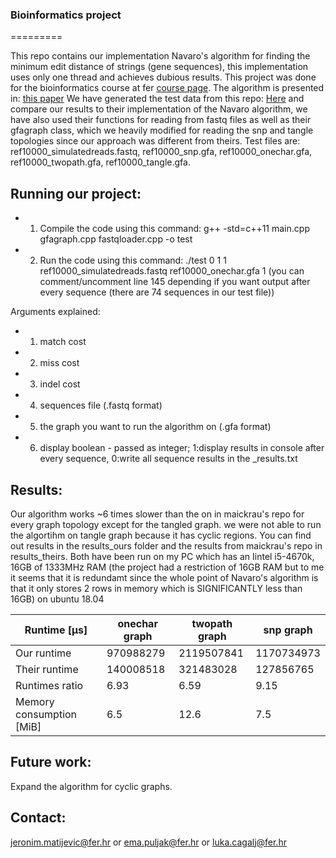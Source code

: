 ### Bioinformatics project
=========

This repo contains our implementation Navaro's algorithm for finding the minimum edit distance of strings (gene sequences), this implementation uses only one thread and achieves dubious results. This project was done for the bioinformatics course at fer [course page](https://www.fer.unizg.hr/predmet/bio/).
The algorithm is presented in: [this paper](https://www.sciencedirect.com/science/article/pii/S0304397599003333)
We have generated the test data from this repo: [Here](https://github.com/maickrau/GraphAligner/tree/PaperExperiments/WabiExperimentSnake) and compare our results to their implementation of the Navaro algorithm, we have also used their functions for reading from fastq files as well as their gfagraph class, which we heavily modified for reading the snp and tangle topologies since our approach was different from theirs.
Test files are: ref10000_simulatedreads.fastq, ref10000_snp.gfa, ref10000_onechar.gfa, ref10000_twopath.gfa, ref10000_tangle.gfa.

Running our project:
--------------
* 1. Compile the code using this command: g++ -std=c++11 main.cpp gfagraph.cpp fastqloader.cpp -o test
* 2. Run the code using this command: ./test 0 1 1 ref10000_simulatedreads.fastq ref10000_onechar.gfa 1
(you can comment/uncomment line 145 depending if you want output after every sequence (there are 74 sequences in our test file))

Arguments explained:
- 1. match cost
- 2. miss cost
- 3. indel cost
- 4. sequences file (.fastq format)
- 5. the graph you want to run the algorithm on (.gfa format)
- 6. display boolean - passed as integer; 1:display results in console after every sequence, 0:write all sequence results in the _results.txt

Results:
-------------
Our algorithm works ~6 times slower than the on in maickrau's repo for every graph topology except for the tangled graph. we were not able to run the algortihm on tangle graph because it has cyclic regions.
You can find out results in the results_ours folder and the results from maickrau's repo in results_theirs. Both have been run on my PC which has an Iintel i5-4670k, 16GB of 1333MHz RAM (the project had a restriction of 16GB RAM but to me it seems that it is redundamt since the whole point of Navaro's algorithm is that it only stores 2 rows in memory which is SIGNIFICANTLY less than 16GB) on ubuntu 18.04


| Runtime [μs]   | onechar graph | twopath graph | snp graph |
| ------------- | ------------- | ------------- | ------- |
| Our runtime  | 970988279  | 2119507841 | 1170734973 |
| Their runtime  | 140008518  | 321483028 | 127856765 |
| Runtimes ratio | 6.93 | 6.59 | 9.15 |
| Memory consumption [MiB] | 6.5 | 12.6 | 7.5 |

Future work:
-------------
Expand the algorithm for cyclic graphs.

Contact:
--------
jeronim.matijevic@fer.hr or
ema.puljak@fer.hr or
luka.cagalj@fer.hr
